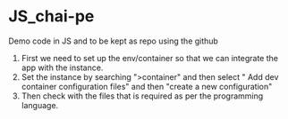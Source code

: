 # JS_chai-pe
Demo code in JS and to be kept as repo using the github

1. First we need to set up the env/container so that we can integrate the app with the instance.
2. Set the instance by searching ">container" and then select " Add dev container configuration files" and then "create a new configuration"
3. Then check with the files that is required as per the programming language.